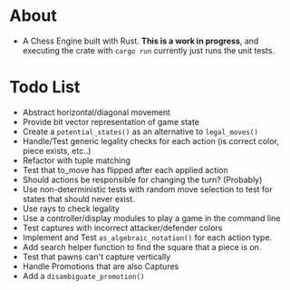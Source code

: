 
# About
* A Chess Engine built with Rust. **This is a work in progress**, and executing the crate with `cargo run` currently just runs the unit tests.

# Todo List
* Abstract horizontal/diagonal movement
* Provide bit vector representation of game state
* Create a `potential_states()` as an alternative to `legal_moves()`
* Handle/Test generic legality checks for each action (is correct color, piece exists, etc..)
* Refactor with tuple matching
* Test that to_move has flipped after each applied action
* Should actions be responsible for changing the turn? (Probably)
* Use non-deterministic tests with random move selection to test for states that should never exist.
* Use rays to check legality
* Use a controller/display modules to play a game in the command line
* Test captures with incorrect attacker/defender colors
* Implement and Test `as_algebraic_notation()` for each action type.
* Add search helper function to find the square that a piece is on.
* Test that pawns can't capture vertically
* Handle Promotions that are also Captures
* Add a `disambiguate_promotion()`
